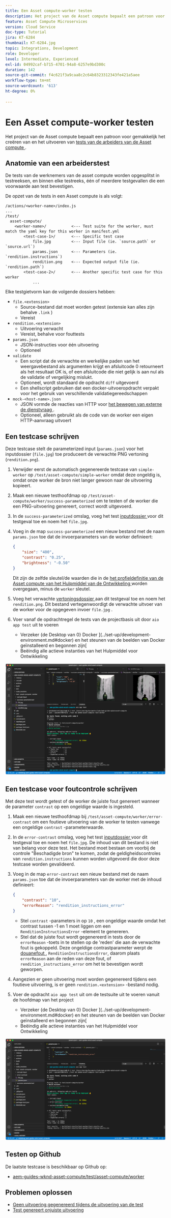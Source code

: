 ```yaml
---
title: Een Asset compute-worker testen
description: Het project van de Asset compute bepaalt een patroon voor gemakkelijk het creëren van en het uitvoeren van tests van de arbeiders van de Asset compute.
feature: Asset Compute Microservices
version: Cloud Service
doc-type: Tutorial
jira: KT-6284
thumbnail: KT-6284.jpg
topic: Integrations, Development
role: Developer
level: Intermediate, Experienced
exl-id: 04992caf-b715-4701-94a8-6257e9bd300c
duration: 142
source-git-commit: f4c621f3a9caa8c2c64b8323312343fe421a5aee
workflow-type: tm+mt
source-wordcount: '613'
ht-degree: 0%

---
```


# Een Asset compute-worker testen

Het project van de Asset compute bepaalt een patroon voor gemakkelijk het creëren van en het uitvoeren van [ tests van de arbeiders van de Asset compute ](https://experienceleague.adobe.com/docs/asset-compute/using/extend/test-custom-application.html).

## Anatomie van een arbeiderstest

De tests van de werknemers van de asset compute worden opgesplitst in testreeksen, en binnen elke testreeks, één of meerdere testgevallen die een voorwaarde aan test bevestigen.

De opzet van de tests in een Asset compute is als volgt:

```
/actions/<worker-name>/index.js
...
/test/
  asset-compute/
    <worker-name>/           <--- Test suite for the worker, must match the yaml key for this worker in manifest.yml
        <test-case-1>/       <--- Specific test case 
            file.jpg         <--- Input file (ie. `source.path` or `source.url`)
            params.json      <--- Parameters (ie. `rendition.instructions`)
            rendition.png    <--- Expected output file (ie. `rendition.path`)
        <test-case-2>/       <--- Another specific test case for this worker
            ...
```

Elke testgietvorm kan de volgende dossiers hebben:

+ `file.<extension>`
   + Source-bestand dat moet worden getest (extensie kan alles zijn behalve `.link` )
   + Vereist
+ `rendition.<extension>`
   + Uitvoering verwacht
   + Vereist, behalve voor fouttests
+ `params.json`
   + JSON-instructies voor één uitvoering
   + Optioneel
+ `validate`
   + Een script dat de verwachte en werkelijke paden van het weergavebestand als argumenten krijgt en afsluitcode 0 retourneert als het resultaat OK is, of een afsluitcode die niet gelijk is aan nul als de validatie of vergelijking mislukt.
   + Optioneel, wordt standaard de opdracht `diff` uitgevoerd
   + Een shellscript gebruiken dat een docker-uitvoeropdracht verpakt voor het gebruik van verschillende validatiegereedschappen
+ `mock-<host-name>.json`
   + JSON vormde de reacties van HTTP voor [ het bewegen van externe de dienstvraag ](https://www.mock-server.com/mock_server/creating_expectations.html).
   + Optioneel, alleen gebruikt als de code van de worker een eigen HTTP-aanvraag uitvoert

## Een testcase schrijven

Deze testcase stelt de parameterized input (`params.json`) voor het inputdossier (`file.jpg`) toe produceert de verwachte PNG vertoning (`rendition.png`).

1. Verwijder eerst de automatisch gegenereerde testcase van `simple-worker` op `/test/asset-compute/simple-worker` omdat deze ongeldig is, omdat onze worker de bron niet langer gewoon naar de uitvoering kopieert.
1. Maak een nieuwe testhoofdmap op `/test/asset-compute/worker/success-parameterized` om te testen of de worker die een PNG-uitvoering genereert, correct wordt uitgevoerd.
1. In de `success-parameterized` omslag, voeg het test [ inputdossier ](./assets/test/success-parameterized/file.jpg) voor dit testgeval toe en noem het `file.jpg`.
1. Voeg in de map `success-parameterized` een nieuw bestand met de naam `params.json` toe dat de invoerparameters van de worker definieert:

   ```json
   { 
       "size": "400",
       "contrast": "0.25",
       "brightness": "-0.50"
   }
   ```

   Dit zijn de zelfde sleutel/de waarden die in de [ het profieldefinitie van de Asset compute van het Hulpmiddel van de Ontwikkeling ](../develop/development-tool.md) worden overgegaan, minus de `worker` sleutel.

1. Voeg het verwachte [ vertoningsdossier ](./assets/test/success-parameterized/rendition.png) aan dit testgeval toe en noem het `rendition.png`. Dit bestand vertegenwoordigt de verwachte uitvoer van de worker voor de opgegeven invoer `file.jpg` .
1. Voer vanaf de opdrachtregel de tests van de projectbasis uit door `aio app test` uit te voeren
   + Verzeker {de Desktop van 0} Docker ](../set-up/development-environment.md#docker) en het steunen van de beelden van Docker geïnstalleerd en begonnen zijn[
   + Beëindig alle actieve instanties van het Hulpmiddel voor Ontwikkeling

![ Test - Succes ](./assets/test/success-parameterized/result.png)

## Een testcase voor foutcontrole schrijven

Met deze test wordt getest of de worker de juiste fout genereert wanneer de parameter `contrast` op een ongeldige waarde is ingesteld.

1. Maak een nieuwe testhoofdmap bij `/test/asset-compute/worker/error-contrast` om een foutieve uitvoering van de worker te testen vanwege een ongeldige `contrast` -parameterwaarde.
1. In de `error-contrast` omslag, voeg het test [ inputdossier ](./assets/test/error-contrast/file.jpg) voor dit testgeval toe en noem het `file.jpg`. De inhoud van dit bestand is niet van belang voor deze test. Het bestand moet bestaan om voorbij de controle &quot;Beschadigde bron&quot; te komen, zodat de geldigheidscontroles van `rendition.instructions` kunnen worden uitgevoerd die door deze testcase worden gevalideerd.
1. Voeg in de map `error-contrast` een nieuw bestand met de naam `params.json` toe dat de invoerparameters van de worker met de inhoud definieert:

   ```json
   {
       "contrast": "10",
       "errorReason": "rendition_instructions_error"
   }
   ```

   + Stel `contrast` -parameters in op `10` , een ongeldige waarde omdat het contrast tussen -1 en 1 moet liggen om een `RenditionInstructionsError` -element te genereren.
   + Stel dat de juiste fout wordt gegenereerd in tests door de `errorReason` -toets in te stellen op de &#39;reden&#39; die aan de verwachte fout is gekoppeld. Deze ongeldige contrastparameter werpt de [ douanefout ](../develop/worker.md#errors), `RenditionInstructionsError`, daarom plaats `errorReason` aan de reden van deze fout, of `rendition_instructions_error` om het te bevestigen wordt geworpen.

1. Aangezien er geen uitvoering moet worden gegenereerd tijdens een foutieve uitvoering, is er geen `rendition.<extension>` -bestand nodig.
1. Voer de opdracht `aio app test` uit om de testsuite uit te voeren vanuit de hoofdmap van het project
   + Verzeker {de Desktop van 0} Docker ](../set-up/development-environment.md#docker) en het steunen van de beelden van Docker geïnstalleerd en begonnen zijn[
   + Beëindig alle actieve instanties van het Hulpmiddel voor Ontwikkeling

![ Test - het contrast van de Fout ](./assets/test/error-contrast/result.png)

## Testen op Github

De laatste testcase is beschikbaar op Github op:

+ [ aem-guides-wknd-asset-compute/test/asset-compute/worker ](https://github.com/adobe/aem-guides-wknd-asset-compute/tree/master/test/asset-compute/worker)

## Problemen oplossen

+ [Geen uitvoering gegenereerd tijdens de uitvoering van de test](../troubleshooting.md#test-no-rendition-generated)
+ [Test genereert onjuiste uitvoering](../troubleshooting.md#tests-generates-incorrect-rendition)
